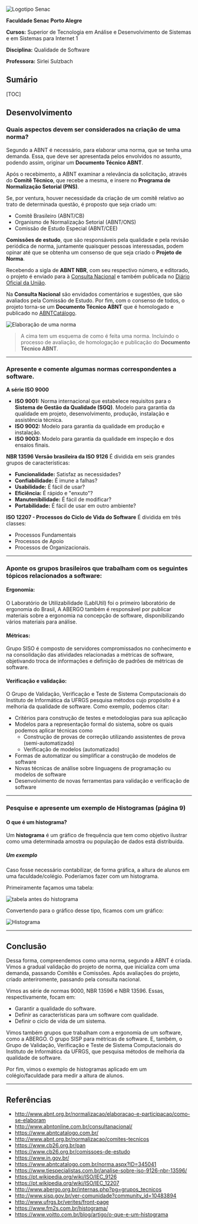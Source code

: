 ![Logotipo Senac](img/senac.png)

**Faculdade Senac Porto Alegre**

**Cursos:** Superior de Tecnologia em Análise e Desenvolvimento de Sistemas e em Sistemas para Internet 1

**Disciplina:** Qualidade de Software

**Professora:** Sirlei Sulzbach

## Sumário

[TOC]

## Desenvolvimento

### Quais aspectos devem ser considerados na criação de uma norma?

Segundo a ABNT é necessário, para elaborar uma norma, que se tenha uma demanda. Essa, que deve ser apresentada pelos envolvidos no assunto, podendo assim, originar um **Documento Técnico ABNT**. 

Após o recebimento, a ABNT examinar a relevância da solicitação, através do **Comitê Técnico**, que recebe a mesma, e insere no **Programa de Normalização Setorial (PNS)**. 

Se, por ventura, houver necessidade da criação de um comitê relativo ao trato de determinada questão, é proposto que seja criado um:
* Comitê Brasileiro (ABNT/CB)
* Organismo de Normalização Setorial (ABNT/ONS)
* Comissão de Estudo Especial (ABNT/CEE)

 **Comissões de estudo**, que são responsáveis pela qualidade e pela revisão periódica de norma, juntamente quaisquer pessoas interessadas, podem opinar até que se obtenha um consenso de que seja criado o **Projeto de Norma**. 

 Recebendo a sigla de **ABNT NBR**, com seu respectivo número, e editorado, o projeto é enviado para à [Consulta Nacional](http://www.abntonline.com.br/consultanacional/) e também publicada no [Diário Oficial da União](https://www.in.gov.br/). 

 Na **Consulta Nacional** são envidados comentários e sugestões, que são avaliados pela Comissão de Estudo. Por fim, com o consenso de todos, o projeto torna-se um **Documento Técnico ABNT** que é homologado e publicado no [ABNTCatálogo](http://www.abntcatalogo.com.br/).    

![Elaboração de uma norma](img/como_elaborar_norma.jpg)   

> A cima tem um esquema de como é feita uma norma. Incluindo o processo de avaliação, de homologação e publicação do **Documento Técnico ABNT**.


---

### Apresente e comente algumas normas correspondentes a software.

**A série ISO 9000**

* **ISO 9001:** Norma internacional que estabelece requisitos para o **Sistema de Gestão da Qualidade (SGQ)**. Modelo para garantia da qualidade em projeto, desenvolvimento, produção, instalação e assistência técnica.
* **ISO 9002:** Modelo para garantia da qualidade em produção e instalação.
* **ISO 9003:** Modelo para garantia da qualidade em inspeção e dos ensaios finais.

**NBR 13596 Versão brasileira da ISO 9126**
É dividida em seis grandes grupos de características:

* **Funcionalidade:** Satisfaz as necessidades?
* **Confiabilidade:** É imune a falhas?
* **Usabilidade:** É fácil de usar?
* **Eficiência:** É rápido e "enxuto"?
* **Manutenibilidade:** É fácil de modificar?
* **Portabilidade:** É fácil de usar em outro ambiente?

**ISO 12207 - Processos do Ciclo de Vida do Software**
É dividida em três classes:

* Processos Fundamentais
* Processos de Apoio
* Processos de Organizacionais.

---

### Aponte os grupos brasileiros que trabalham com os seguintes tópicos relacionados a software:
#### Ergonomia:

O Laboratório de Utilizabilidade (LabIUtil) foi o primeiro laboratório de ergonomia do Brasil, A ABERGO também é responsável por publicar materiais sobre a ergonomia na concepção de software, disponibilizando vários materiais para análise.


#### **Métricas:**

Grupo SISO é composto de servidores compromissados no conhecimento e na consolidação das atividades relacionadas a métricas de software, objetivando troca de informações e definição de padrões de métricas de software.  

#### **Verificação e validação:**

O Grupo de Validação, Verificação e Teste de Sistema Computacionais do Instituto de Informática da UFRGS  pesquisa métodos cujo propósito é a melhoria da qualidade de software. Como exemplo, podemos citar:

* Critérios para construção de testes e metodologias para sua aplicação
* Modelos para a representação formal do sistema, sobre os quais podemos aplicar técnicas como
  * Construção de provas de correção utilizando assistentes de prova (semi-automatizado)
  * Verificação de modelos (automatizado)
* Formas de automatizar ou simplificar a construção de modelos de software
* Novas técnicas de análise sobre linguagens de programação ou modelos de software
* Desenvolvimento de novas ferramentas para validação e verificação de software  

---

### Pesquise e apresente um exemplo de Histogramas (página 9)

#### O que é um histograma?    

Um **histograma** é um gráfico de frequência que tem como objetivo ilustrar como uma determinada amostra ou população de dados está distribuída.

##### Um exemplo

Caso fosse necessário contabilizar, de forma gráfica, a altura de alunos em uma faculdade/colégio. Poderíamos fazer com um histograma.

Primeiramente façamos uma tabela:

![tabela antes do histograma](img/Grafico-histograma.jpg)

Convertendo para o gráfico desse tipo, ficamos com um gráfico:

![Histograma](img/histograma.jpg)

---

## Conclusão

Dessa forma, compreendemos como uma norma, segundo a ABNT é criada. Vimos a gradual validação do projeto de norma, que inicializa com uma demanda, passando Comitês e Comissões. Após avaliações do projeto, criado anteriromente, passando pela consulta nacional.

Vimos as série  de normas 9000, NBR 13596 e NBR 13596. Essas, respectivamente, focam em:

* Garantir a qualidade do software.
* Definir as características para um software com qualidade.
* Definir o ciclo de vída de um sistema.

Vimos também grupos que trabalham com a ergonomia de um software, como a ABERGO. O grupo SISP para métricas de software. E, também, o Grupo de Validação, Verificação e Teste de Sistema Computacionais do Instituto de Informática da UFRGS, que pesquisa métodos de melhoria da qualidade de software.

Por fim, vimos o exemplo de histogramas aplicado em um colégio/faculdade para medir a altura de alunos.

---

## Referências

* http://www.abnt.org.br/normalizacao/elaboracao-e-participacao/como-se-elaboram
* http://www.abntonline.com.br/consultanacional/
* https://www.abntcatalogo.com.br/
* http://www.abnt.org.br/normalizacao/comites-tecnicos
* https://www.cb26.org.br/pan
* https://www.cb26.org.br/comissoes-de-estudo
* https://www.in.gov.br/
* https://www.abntcatalogo.com.br/norma.aspx?ID=345041
* https://www.tiespecialistas.com.br/analise-sobre-iso-9126-nbr-13596/
* https://pt.wikipedia.org/wiki/ISO/IEC_9126
* https://pt.wikipedia.org/wiki/ISO/IEC_12207
* http://www.abergo.org.br/internas.php?pg=grupos_tecnicos
* http://www.sisp.gov.br/ver-comunidade?community_id=10483894
* http://www.ufrgs.br/verites/front-page
* https://www.fm2s.com.br/histograma/
* https://www.voitto.com.br/blog/artigo/o-que-e-um-histograma



